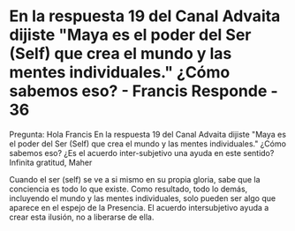 # En la respuesta 19 del Canal Advaita dijiste "Maya es el poder del Ser (Self) que crea el mundo y las mentes individuales." ¿Cómo sabemos eso? - Francis Responde - 36

Pregunta: Hola Francis En la respuesta 19 del Canal Advaita dijiste "Maya es el poder del Ser (Self) que crea el mundo y las mentes individuales." ¿Cómo sabemos eso? ¿Es el acuerdo inter-subjetivo una ayuda en este sentido? Infinita gratitud, Maher 

Cuando el ser (self) se ve a si mismo en su propia gloria, sabe que la conciencia es todo lo que existe. Como resultado, todo lo demás, incluyendo el mundo y las mentes individuales, solo pueden ser algo que aparece en el espejo de la Presencia. El acuerdo intersubjetivo ayuda a crear esta ilusión, no a liberarse de ella.

